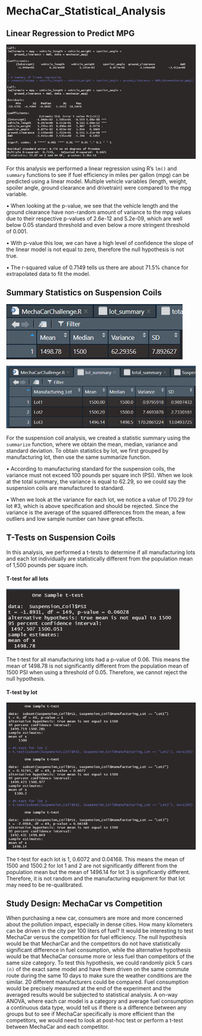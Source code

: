 # MechaCar_Statistical_Analysis


## Linear Regression to Predict MPG

![LinRegSummary](Resources/LinRegSummary.png)


For this analysis we performed a linear regression using R’s `lm()` and `summary` functions to see if fuel efficiency in miles per gallon (mpg) can be predicted using a linear model. Multiple vehicle variables (length, weight, spoiler angle, ground clearance and drivetrain) were compared to the mpg variable. 

•	When looking at the p-value, we see that the vehicle length and the ground clearance have non-random amount of variance to the mpg values due to their respective p-values of 2.6e-12 and 5.2e-09, which are well below 0.05 standard threshold and even below a more stringent threshold of 0.001. 

•	With p-value this low, we can have a high level of confidence the slope of the linear model is not equal to zero, therefore the null hypothesis is not true.

•	The r-squared value of 0.7149 tells us there are about 71.5% chance for extrapolated data to fit the model.



## Summary Statistics on Suspension Coils

![total_summary](Resources/total_summary.png)

![lot_summary](Resources/lot_summary.png)

For the suspension coil analysis, we created a statistic summary using the `summarize` function, where we obtain the mean, median, variance and standard deviation. To obtain statistics by lot, we first grouped by manufacturing lot, then use the same summarize function.

•	According to manufacturing standard for the suspension coils, the variance must not exceed 100 pounds per square inch (PSI). When we look at the total summary, the variance is equal to 62.29, so we could say the suspension coils are manufactured to standard.

•	When we look at the variance for each lot, we notice a value of 170.29 for lot #3, which is above specification and should be rejected. Since the variance is the average of the squared differences from the mean, a few outliers and low sample number can have great effects.



## T-Tests on Suspension Coils

In this analysis, we performed a t-tests to determine if all manufacturing lots and each lot individually are statistically different from the population mean of 1,500 pounds per square inch.

#### T-test for all lots

![t-test_all](Resources/t-test_all.png)


The t-test for all manufacturing lots had a p-value of 0.06. This means the mean of 1498.78 is not significantly different from the population mean of 1500 PSI when using a threshold of 0.05. Therefore, we cannot reject the null hypothesis.


#### T-test by lot

![t-test_lot](Resources/t-test_lot.png)


The t-test for each lot is 1, 0.6072 and 0.04168. This means the mean of 1500 and 1500.2 for lot 1 and 2 are not significantly different from the population mean but the mean of 1496.14 for lot 3 is significantly different. Therefore, it is not random and the manufacturing equipment for that lot may need to be re-qualibrated.



## Study Design: MechaCar vs Competition

When purchasing a new car, consumers are more and more concerned about the pollution impact, especially in dense cities. How many kilometers can be driven in the city per 100 liters of fuel? It would be interesting to test MechaCar versus the competition for fuel efficiency. The null hypothesis would be that MecharCar and the competitors do not have statistically significant difference in fuel consumption, while the alternative hypothesis would be that MechaCar consume more or less fuel than competitors of the same size category. To test this hypothesis, we could randomly pick 5 cars `(n)` of the exact same model and have them driven on the same commute route during the same 10 days to make sure the weather conditions are the similar. 20 different manufacturers could be compared. Fuel consumption would be precisely measured at the end of the experiment and the averaged results would be subjected to statistical analysis. A on-way ANOVA, where each car model is a category and average fuel consumption a continuous data type, would tell us if there is a difference between any groups but to see if MechaCar specifically is more efficient than the competitors, we would need to look at post-hoc test or perform a t-test between MechaCar and each competitor. 


